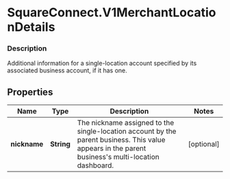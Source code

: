 # SquareConnect.V1MerchantLocationDetails

### Description

Additional information for a single-location account specified by its associated business account, if it has one.

## Properties
Name | Type | Description | Notes
------------ | ------------- | ------------- | -------------
**nickname** | **String** | The nickname assigned to the single-location account by the parent business. This value appears in the parent business&#39;s multi-location dashboard. | [optional] 


